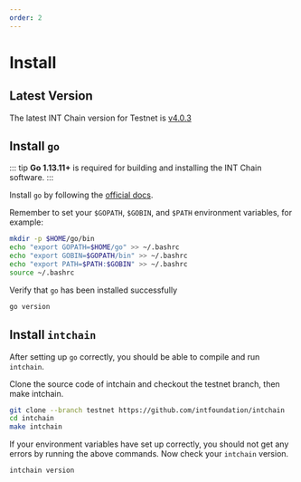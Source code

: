 ```yaml
---
order: 2
---
```


# Install

## Latest Version

The latest INT Chain version for Testnet is [v4.0.3](https://github.com/intfoundation/intchain)

## Install `go`

::: tip
**Go 1.13.11+** is required for building and installing the INT Chain software.
:::

Install `go` by following the [official docs](https://golang.org/doc/install).

Remember to set your `$GOPATH`, `$GOBIN`, and `$PATH` environment variables, for example:

```bash
mkdir -p $HOME/go/bin
echo "export GOPATH=$HOME/go" >> ~/.bashrc
echo "export GOBIN=$GOPATH/bin" >> ~/.bashrc
echo "export PATH=$PATH:$GOBIN" >> ~/.bashrc
source ~/.bashrc
```

Verify that `go` has been installed successfully

```bash
go version
```

## Install `intchain`

After setting up `go` correctly, you should be able to compile and run `intchain`.

Clone the source code of intchain and checkout the testnet branch, then make intchain.

```bash
git clone --branch testnet https://github.com/intfoundation/intchain
cd intchain
make intchain
```

If your environment variables have set up correctly, you should not get any errors by running the above commands.
Now check your `intchain` version.

```bash
intchain version
```
